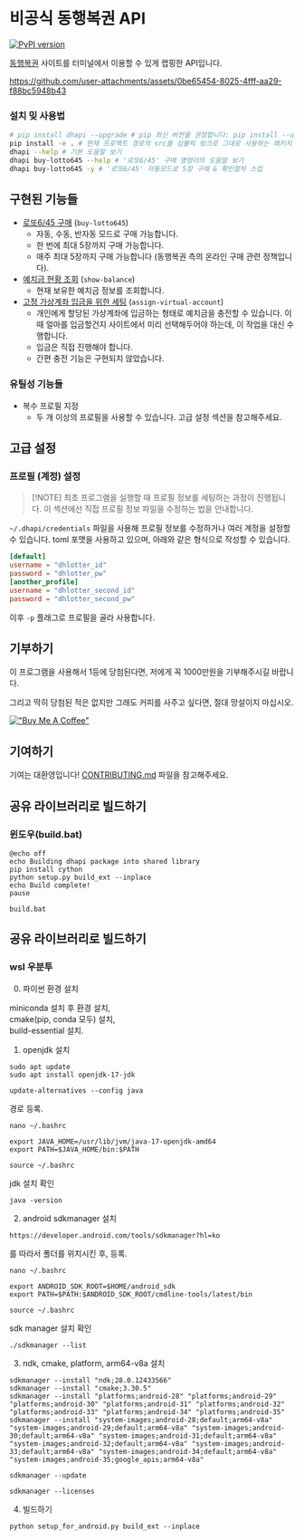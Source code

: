 # 비공식 동행복권 API

[![PyPI version](https://badge.fury.io/py/dhapi.svg)](https://badge.fury.io/py/dhapi)

[동행복권](https://dhlottery.co.kr/) 사이트를 터미널에서 이용할 수 있게 랩핑한 API입니다.

https://github.com/user-attachments/assets/0be65454-8025-4fff-aa29-f88bc5948b43

### 설치 밎 사용법


```sh
# pip install dhapi --upgrade # pip 최신 버전을 권장합니다: pip install --upgrade pip
pip install -e . # 현재 프로젝트 경로의 src를 심볼릭 링크로 그대로 사용하는 패키지 설치하기옴
dhapi --help # 기본 도움말 보기 
dhapi buy-lotto645 --help # '로또6/45' 구매 명령어의 도움말 보기
dhapi buy-lotto645 -y # '로또6/45' 자동모드로 5장 구매 & 확인절차 스킵
```

## 구현된 기능들

- [로또6/45 구매](https://dhlottery.co.kr/gameInfo.do?method=gameMethod&wiselog=H_B_1_1) (`buy-lotto645`)
    - 자동, 수동, 반자동 모드로 구매 가능합니다.
    - 한 번에 최대 5장까지 구매 가능합니다.
    - 매주 최대 5장까지 구매 가능합니다 (동행복권 측의 온라인 구매 관련 정책입니다).
- [예치금 현황 조회](https://dhlottery.co.kr/userSsl.do?method=myPage) (`show-balance`)
    - 현재 보유한 예치금 정보를 조회합니다.
- [고정 가상계좌 입금을 위한 세팅](https://dhlottery.co.kr/userSsl.do?method=myPage) (`assign-virtual-account`)
    - 개인에게 할당된 가상계좌에 입금하는 형태로 예치금을 충전할 수 있습니다. 이 때 얼마를 입금할건지 사이트에서 미리 선택해두어야 하는데, 이 작업을 대신 수행합니다.
    - 입금은 직접 진행해야 합니다.
    - 간편 충전 기능은 구현되지 않았습니다.

### 유틸성 기능들

- 복수 프로필 지정
    - 두 개 이상의 프로필을 사용할 수 있습니다. 고급 설정 섹션을 참고해주세요.

## 고급 설정

### 프로필 (계정) 설정

> [!NOTE] 최초 프로그램을 실행할 때 프로필 정보를 세팅하는 과정이 진행됩니다. 이 섹션에선 직접 프로필 정보 파일을 수정하는 법을 안내합니다.

`~/.dhapi/credentials` 파일을 사용해 프로필 정보를 수정하거나 여러 계정을 설정할 수 있습니다. toml 포맷을 사용하고 있으며, 아래와 같은 형식으로 작성할 수 있습니다.

```toml
[default]
username = "dhlotter_id"
password = "dhlotter_pw"
[another_profile]
username = "dhlotter_second_id"
password = "dhlotter_second_pw"
```

이후 `-p` 플래그로 프로필을 골라 사용합니다.

## 기부하기

이 프로그램을 사용해서 1등에 당첨된다면, 저에게 꼭 1000만원을 기부해주시길 바랍니다.

그리고 딱히 당첨된 적은 없지만 그래도 커피를 사주고 싶다면, 절대 망설이지 마십시오.

[!["Buy Me A Coffee"](https://www.buymeacoffee.com/assets/img/custom_images/yellow_img.png)](https://www.buymeacoffee.com/roeniss)

## 기여하기

기여는 대환영입니다! [CONTRIBUTING.md](/docs/CONTRIBUTING.md) 파일을 참고해주세요.

## 공유 라이브러리로 빌드하기
### 윈도우(build.bat)
```
@echo off
echo Building dhapi package into shared library
pip install cython
python setup.py build_ext --inplace
echo Build complete!
pause
```

```
build.bat
```

## 공유 라이브러리로 빌드하기
### wsl 우분투

0. 파이썬 환경 설치

miniconda 설치 후 환경 설치,  
cmake(pip, conda 모두) 설치,  
build-essential 설치.  


1. openjdk 설치

```
sudo apt update
sudo apt install openjdk-17-jdk
```
```
update-alternatives --config java
```
경로 등록.
```
nano ~/.bashrc
```
```
export JAVA_HOME=/usr/lib/jvm/java-17-openjdk-amd64
export PATH=$JAVA_HOME/bin:$PATH
```
```
source ~/.bashrc
```
jdk 설치 확인
```
java -version
```


2. android sdkmanager 설치

```
https://developer.android.com/tools/sdkmanager?hl=ko
```
를 따라서 폴더를 위치시킨 후, 등록.

```
nano ~/.bashrc
```

```
export ANDROID_SDK_ROOT=$HOME/android_sdk
export PATH=$PATH:$ANDROID_SDK_ROOT/cmdline-tools/latest/bin
```
```
source ~/.bashrc
```
sdk manager 설치 확인
```
./sdkmanager --list
```
3. ndk, cmake, platform, arm64-v8a 설치
```
sdkmanager --install "ndk;28.0.12433566"
sdkmanager --install "cmake;3.30.5"
sdkmanager --install "platforms;android-28" "platforms;android-29" "platforms;android-30" "platforms;android-31" "platforms;android-32" "platforms;android-33" "platforms;android-34" "platforms;android-35"
sdkmanager --install "system-images;android-28;default;arm64-v8a" "system-images;android-29;default;arm64-v8a" "system-images;android-30;default;arm64-v8a" "system-images;android-31;default;arm64-v8a" "system-images;android-32;default;arm64-v8a" "system-images;android-33;default;arm64-v8a" "system-images;android-34;default;arm64-v8a" "system-images;android-35;google_apis;arm64-v8a"
```
```
sdkmanager --update
```
```
sdkmanager --licenses
```

4. 빌드하기
```
python setup_for_android.py build_ext --inplace
```